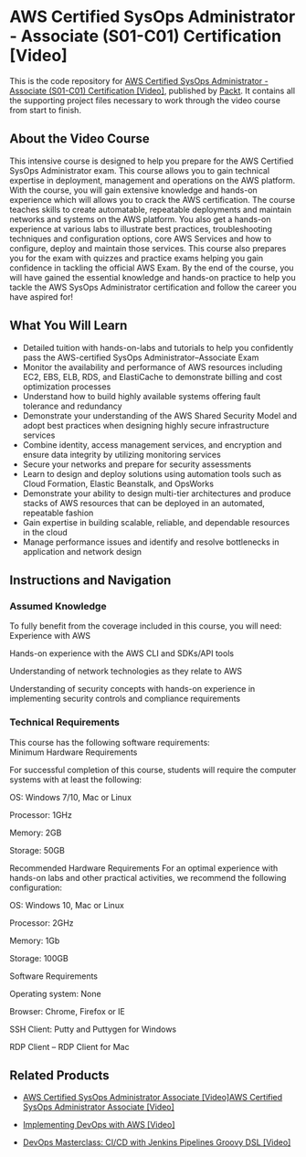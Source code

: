 # AWS Certified SysOps Administrator - Associate (S01-C01) Certification [Video]
This is the code repository for [AWS Certified SysOps Administrator - Associate (S01-C01) Certification [Video]](https://www.packtpub.com/virtualization-and-cloud/aws-certified-sysops-administrator-associate-s01-c01-certification-video?utm_source=github&utm_medium=repository&utm_campaign=9781789346787), published by [Packt](https://www.packtpub.com/?utm_source=github). It contains all the supporting project files necessary to work through the video course from start to finish.
## About the Video Course
This intensive course is designed to help you prepare for the AWS Certified SysOps Administrator exam. This course allows you to gain technical expertise in deployment, management and operations on the AWS platform. With the course, you will gain extensive knowledge and hands-on experience which will allows you to crack the AWS certification. The course teaches skills to create automatable, repeatable deployments and maintain networks and systems on the AWS platform. You also get a hands-on experience at various labs to illustrate best practices, troubleshooting techniques and configuration options, core AWS Services and how to configure, deploy and maintain those services. This course also prepares you for the exam with quizzes and practice exams helping you gain confidence in tackling the official AWS Exam. By the end of the course, you will have gained the essential knowledge and hands-on practice to help you tackle the AWS SysOps Administrator certification and follow the career you have aspired for!

<H2>What You Will Learn</H2>
<DIV class=book-info-will-learn-text>
<UL>
<LI>Detailed tuition with hands-on-labs and tutorials to help you confidently pass the AWS-certified SysOps Administrator–Associate Exam 
<LI>Monitor the availability and performance of AWS resources including EC2, EBS, ELB, RDS, and ElastiCache to demonstrate billing and cost optimization processes 
<LI>Understand how to build highly available systems offering fault tolerance and redundancy 
<LI>Demonstrate your understanding of the AWS Shared Security Model and adopt best practices when designing highly secure infrastructure services 
<LI>Combine identity, access management services, and encryption and ensure data integrity by utilizing monitoring services&nbsp; 
<LI>Secure your networks and prepare for security assessments 
<LI>Learn to design and deploy solutions using automation tools such as Cloud Formation, Elastic Beanstalk, and OpsWorks 
<LI>Demonstrate your ability to design multi-tier architectures and produce stacks of AWS resources that can be deployed in an automated, repeatable fashion 
<LI>Gain expertise in building scalable, reliable, and dependable resources in the cloud 
<LI>Manage performance issues and identify and resolve bottlenecks in application and network design </LI></UL></DIV>

## Instructions and Navigation
### Assumed Knowledge
To fully benefit from the coverage included in this course, you will need:<br/>
Experience with AWS

Hands-on experience with the AWS CLI and SDKs/API tools

Understanding of network technologies as they relate to AWS

Understanding of security concepts with hands-on experience in implementing security controls and compliance requirements

### Technical Requirements
This course has the following software requirements:<br/>
Minimum Hardware Requirements

For successful completion of this course, students will require the computer systems with at least the following:

OS: Windows 7/10, Mac or Linux

Processor: 1GHz

Memory: 2GB

Storage: 50GB

Recommended Hardware Requirements
For an optimal experience with hands-on labs and other practical activities, we recommend the following configuration:

OS: Windows 10, Mac or Linux

Processor: 2GHz

Memory: 1Gb

Storage: 100GB

Software Requirements

Operating system: None

Browser: Chrome, Firefox or IE

SSH Client: Putty and Puttygen for Windows

RDP Client – RDP Client for Mac

## Related Products
* [AWS Certified SysOps Administrator Associate [Video]AWS Certified SysOps Administrator Associate [Video]](https://www.packtpub.com/application-development/aws-certified-sysops-administrator-associate-video?utm_source=github&utm_medium=repository&utm_campaign=9781788999946)

* [Implementing DevOps with AWS [Video]](https://www.packtpub.com/web-development/implementing-devops-aws-video?utm_source=github&utm_medium=repository&utm_campaign=9781788998840)

* [DevOps Masterclass: CI/CD with Jenkins Pipelines Groovy DSL [Video]](https://www.packtpub.com/virtualization-and-cloud/devops-masterclass-cicd-jenkins-pipelines-groovy-dsl-video?utm_source=github&utm_medium=repository&utm_campaign=9781789953626)

